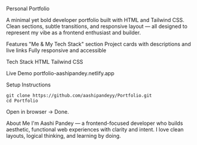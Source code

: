 Personal Portfolio

A minimal yet bold developer portfolio built with HTML and Tailwind CSS. Clean sections, subtle transitions, and responsive layout — all designed to represent my vibe as a frontend enthusiast and builder.

Features
  "Me & My Tech Stack" section
  Project cards with descriptions and live links
  Fully responsive and accessible

Tech Stack
HTML
Tailwind CSS

Live Demo
portfolio-aashipandey.netlify.app

Setup Instructions
```
git clone https://github.com/aashipandeyy/Portfolio.git
cd Portfolio
```
Open in browser → Done.

About Me
I'm Aashi Pandey — a frontend-focused developer who builds aesthetic, functional web experiences with clarity and intent.
I love clean layouts, logical thinking, and learning by doing.

